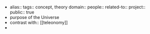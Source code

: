 - alias::
  tags:: concept, theory
  domain::
  people::
  related-to::
  project::
  public:: true
- purpose of the Universe
- contrast with:: [[teleonomy]]
-